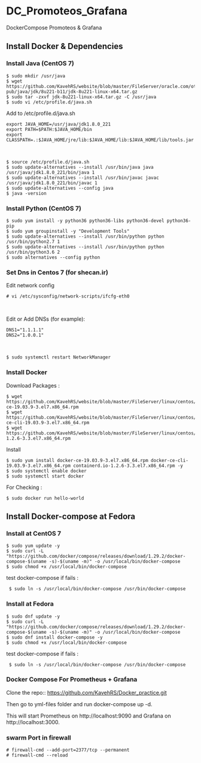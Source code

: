 # DC_Promoteos_Grafana
DockerCompose  Promoteos &amp; Grafana

## Install Docker & Dependencies
### Install Java (CentOS 7)
	$ sudo mkdir /usr/java
	$ wget https://github.com/KavehRS/website/blob/master/FileServer/oracle.com/otn-pub/java/jdk/8u221-b11/jdk-8u221-linux-x64.tar.gz
	$ sudo tar -zxvf jdk-8u221-linux-x64.tar.gz -C /usr/java
	$ sudo vi /etc/profile.d/java.sh

 
Add to /etc/profile.d/java.sh 

	export JAVA_HOME=/usr/java/jdk1.8.0_221
	export PATH=$PATH:$JAVA_HOME/bin
	export CLASSPATH=.:$JAVA_HOME/jre/lib:$JAVA_HOME/lib:$JAVA_HOME/lib/tools.jar
<br>

	$ source /etc/profile.d/java.sh
	$ sudo update-alternatives --install /usr/bin/java java /usr/java/jdk1.8.0_221/bin/java 1
	$ sudo update-alternatives --install /usr/bin/javac javac /usr/java/jdk1.8.0_221/bin/javac 1
	$ sudo update-alternatives --config java
	$ java -version

### Install Python (CentOS 7)
	$ sudo yum install -y python36 python36-libs python36-devel python36-pip
	$ sudo yum groupinstall -y "Development Tools"
	$ sudo update-alternatives --install /usr/bin/python python /usr/bin/python2.7 1
	$ sudo update-alternatives --install /usr/bin/python python /usr/bin/python3.6 2
	$ sudo alternatives --config python
	
	
	
### Set Dns in Centos 7 (for shecan.ir)

Edit network config

	# vi /etc/sysconfig/network-scripts/ifcfg-eth0
	
<br>
	
Edit or Add DNSs (for example):

	DNS1="1.1.1.1"
	DNS2="1.0.0.1"

	
<br>


	$ sudo systemctl restart NetworkManager



### Install Docker
Download Packages :

	$ wget  https://github.com/KavehRS/website/blob/master/FileServer/linux/centos/7/x86_64/stable/Packages/docker-ce-19.03.9-3.el7.x86_64.rpm
	$ wget https://github.com/KavehRS/website/blob/master/FileServer/linux/centos/7/x86_64/stable/Packages/docker-ce-cli-19.03.9-3.el7.x86_64.rpm
	$ wget https://github.com/KavehRS/website/blob/master/FileServer/linux/centos/7/x86_64/stable/Packages/containerd.io-1.2.6-3.3.el7.x86_64.rpm
	
Install

	$ sudo yum install docker-ce-19.03.9-3.el7.x86_64.rpm docker-ce-cli-19.03.9-3.el7.x86_64.rpm containerd.io-1.2.6-3.3.el7.x86_64.rpm -y
	$ sudo systemctl enable docker
	$ sudo systemctl start docker
	
For Checking :

	$ sudo docker run hello-world




## Install Docker-compose at Fedora
### Install at CentOS 7
	$ sudo yum update -y
	$ sudo curl -L "https://github.com/docker/compose/releases/download/1.29.2/docker-compose-$(uname -s)-$(uname -m)" -o /usr/local/bin/docker-compose
	$ sudo chmod +x /usr/local/bin/docker-compose

test docker-compose if fails :

	 $ sudo ln -s /usr/local/bin/docker-compose /usr/bin/docker-compose



### Install at Fedora

	$ sudo dnf update -y
	$ sudo curl -L "https://github.com/docker/compose/releases/download/1.29.2/docker-compose-$(uname -s)-$(uname -m)" -o /usr/local/bin/docker-compose
	$ sudo dnf install docker-compose -y
	$ sudo chmod +x /usr/local/bin/docker-compose

test docker-compose if fails :

	 $ sudo ln -s /usr/local/bin/docker-compose /usr/bin/docker-compose
	 
### Docker Compose For Prometheus + Grafana	 
	 
Clone the repo:: https://github.com/KavehRS/Docker_practice.git

Then go to yml-files folder and run docker-compose up -d.

This will start Prometheus on http://localhost:9090 and Grafana on http://localhost:3000.

### swarm Port in firewall

	# firewall-cmd --add-port=2377/tcp --permanent 
	# firewall-cmd --reload



